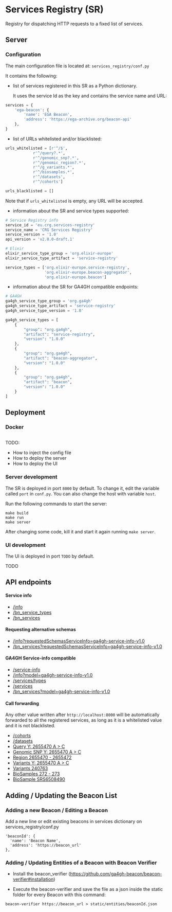 # Services Registry (SR)
Registry for dispatching HTTP requests to a fixed list of services.

## Server

### Configuration

The main configuration file is located at: `services_registry/conf.py`

It contains the following:
* list of services registered in this SR as a Python dictionary.

    It uses the service Id as the key and contains the service name and URL:
```python
services = {
    'ega-beacon': {
        'name': 'EGA Beacon',
        'address': 'https://ega-archive.org/beacon-api'
    },
}
```

* list of URLs whitelisted and/or blacklisted:
```python
urls_whitelisted = [r'^/$',
		    r'^/query?.*',
		    r'^/genomic_snp?.*',
		    r'^/genomic_region?.*',
		    r'^/g_variants.*',
		    r'^/biosamples.*',
		    r'^/datasets',
		    r'^/cohorts']

urls_blacklisted = []
```
Note that if `urls_whitelisted` is empty, any URL will be accepted.

* information about the SR and service types supported:
```python
# Service Registry info
service_id = 'eu.crg.services-registry'
service_name = 'CRG Services Registry'
service_version = '1.0'
api_version = 'v2.0.0-draft.1'

# Elixir
elixir_service_type_group = 'org.elixir-europe'
elixir_service_type_artifact = 'service-registry'

service_types = ['org.elixir-europe.service-registry',
				 'org.elixir-europe.beacon-aggregator',
				 'org.elixir-europe.beacon']
```

* information about the SR for GA4GH compatible endpoints:
```python
# GA4GH
ga4gh_service_type_group = 'org.ga4gh'
ga4gh_service_type_artifact = 'service-registry'
ga4gh_service_type_version = '1.0'

ga4gh_service_types = [
	{
		"group": "org.ga4gh",
		"artifact": "service-registry",
		"version": "1.0.0"
	},
	{
		"group": "org.ga4gh",
		"artifact": "beacon-aggregator",
		"version": "1.0.0"
	},
	{
		"group": "org.ga4gh",
		"artifact": "beacon",
		"version": "1.0.0"
	}
]
```

## Deployment

### Docker

```shell script

```

TODO:
* How to inject the config file
* How to deploy the server
* How to deploy the UI

### Server development

The SR is deployed in port `8000` by default. To change it, edit the variable called `port` in `conf.py`. You can also change the host with variable `host`.

Run the following commands to start the server:
```shell script
make build
make run
make server
```
After changing some code, kill it and start it again running `make server`.

### UI development

The UI is deployed in port `TODO` by default.

TODO

## API endpoints

#### Service info
* [/info](http://localhost:8000/info)
* [/bn_service_types](http://localhost:8000/bn_service_types)
* [/bn_services](http://localhost:8000/bn_services)

#### Requesting alternative schemas
* [/info?requestedSchemasServiceInfo=ga4gh-service-info-v1.0](http://localhost:8000/info?requestedSchemasServiceInfo=ga4gh-service-info-v1.0)
* [/bn_services?requestedSchemasServiceInfo=ga4gh-service-info-v1.0](http://localhost:8000/bn_services?requestedSchemasServiceInfo=ga4gh-service-info-v1.0)

#### GA4GH Service-info compatible
* [/service-info](http://localhost:8000/service-info)
* [/info?model=ga4gh-service-info-v1.0](http://localhost:8000/info?model=ga4gh-service-info-v1.0)
* [/services/types](http://localhost:8000/services/types)
* [/services](http://localhost:8000/services)
* [/bn_services?model=ga4gh-service-info-v1.0](http://localhost:8000/bn_services?model=ga4gh-service-info-v1.0)

#### Call forwarding

Any other value written after `http://localhost:8000` will be automatically forwarded to all the registered services, as long as it is a whitelisted value and it is not blacklisted.

* [/cohorts](http://localhost:8000/cohorts)
* [/datasets](http://localhost:8000/datasets)
* [Query Y: 2655470 A &gt; C](http://localhost:8000/query?assemblyId=GRCh37&referenceName=Y&start=2655470&referenceBases=A&alternateBases=C)
* [Genomic SNP Y: 2655470 A &gt; C](http://localhost:8000/genomic_snp?assemblyId=GRCh37&referenceName=Y&start=2655470&referenceBases=A&alternateBases=C)
* [Region 2655470 - 2655472](http://localhost:8000/genomic_region?referenceName=Y&assemblyId=GRCh37&start=2655470&end=2655472)
* [Variants Y: 2655470 A &gt; C](http://localhost:8000/g_variants?referenceName=Y&start=2655470&referenceBases=A&alternateBases=C)
* [Variants 240763](http://localhost:8000/g_variants/240763)
* [BioSamples 272 - 273](http://localhost:8000/biosamples?start=272&end=273)
* [BioSample SRS6508490](http://localhost:8000/biosamples/SRS6508490)

## Adding / Updating the Beacon List

### Adding a new Beacon / Editing a Beacon

Add a new line or edit existing beacons in services dictionary on services_registry/conf.py

```
'beaconId': {
  'name': 'Beacon Name',
  'address': 'https://beacon_url'
},
```

### Adding / Updating Entities of a Beacon with Beacon Verifier

* Install the beacon_verifier (https://github.com/ga4gh-beacon/beacon-verifier#installation)

* Execute the beacon-verifier and save the file as a json inside the static folder for every Beacon with this command:

```
beacon-verifier https://beacon_url > static/entities/beaconId.json
```
